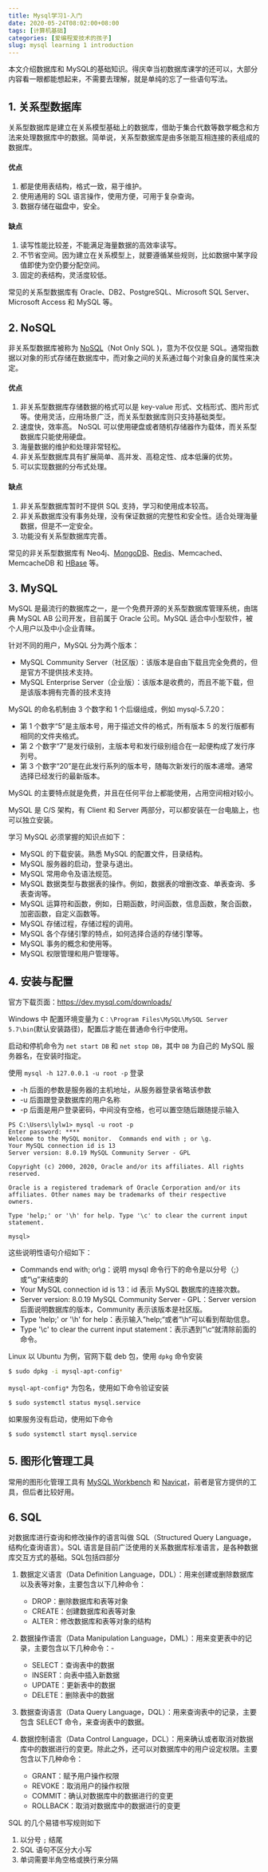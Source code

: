 ```yaml
---
title: Mysql学习1-入门
date: 2020-05-24T08:02:00+08:00
tags: [计算机基础]
categories: [爱编程爱技术的孩子]
slug: mysql learning 1 introduction 
---
```


本文介绍数据库和 MySQL的基础知识。得庆幸当初数据库课学的还可以，大部分内容看一眼都能想起来，不需要去理解，就是单纯的忘了一些语句写法。

<!--more-->

## 1. 关系型数据库

关系型数据库是建立在关系模型基础上的数据库，借助于集合代数等数学概念和方法来处理数据库中的数据。简单说，关系型数据库是由多张能互相连接的表组成的数据库。

#### 优点

1. 都是使用表结构，格式一致，易于维护。
2. 使用通用的 SQL 语言操作，使用方便，可用于复杂查询。
3. 数据存储在磁盘中，安全。

#### 缺点

1. 读写性能比较差，不能满足海量数据的高效率读写。
2. 不节省空间。因为建立在关系模型上，就要遵循某些规则，比如数据中某字段值即使为空仍要分配空间。
3. 固定的表结构，灵活度较低。

常见的关系型数据库有 Oracle、DB2、PostgreSQL、Microsoft SQL Server、Microsoft Access 和 MySQL 等。

## 2. NoSQL

非关系型数据库被称为 [NoSQL](http://m.biancheng.net/nosql/)（Not Only SQL )，意为不仅仅是 SQL。通常指数据以对象的形式存储在数据库中，而对象之间的关系通过每个对象自身的属性来决定。

#### 优点

1. 非关系型数据库存储数据的格式可以是 key-value 形式、文档形式、图片形式等。使用灵活，应用场景广泛，而关系型数据库则只支持基础类型。
2. 速度快，效率高。 NoSQL 可以使用硬盘或者随机存储器作为载体，而关系型数据库只能使用硬盘。
3. 海量数据的维护和处理非常轻松。
4. 非关系型数据库具有扩展简单、高并发、高稳定性、成本低廉的优势。
5. 可以实现数据的分布式处理。

#### 缺点

1. 非关系型数据库暂时不提供 SQL 支持，学习和使用成本较高。
2. 非关系数据库没有事务处理，没有保证数据的完整性和安全性。适合处理海量数据，但是不一定安全。
3. 功能没有关系型数据库完善。

常见的非关系型数据库有 Neo4j、[MongoDB](http://m.biancheng.net/mongodb/)、[Redis](http://m.biancheng.net/redis/)、Memcached、MemcacheDB 和 [HBase](http://m.biancheng.net/hbase/) 等。

## 3. MySQL

MySQL 是最流行的数据库之一，是一个免费开源的关系型数据库管理系统，由瑞典 MySQL AB 公司开发，目前属于 Oracle 公司。MySQL 适合中小型软件，被个人用户以及中小企业青睐。

针对不同的用户，MySQL 分为两个版本：

- MySQL Community Server（社区版）：该版本是自由下载且完全免费的，但是官方不提供技术支持。
- MySQL Enterprise Server（企业版）：该版本是收费的，而且不能下载，但是该版本拥有完善的技术支持

MySQL 的命名机制由 3 个数字和 1 个后缀组成，例如 mysql-5.7.20：

- 第 1 个数字“5”是主版本号，用于描述文件的格式，所有版本 5 的发行版都有相同的文件夹格式。
- 第 2 个数字“7”是发行级别，主版本号和发行级别组合在一起便构成了发行序列号。
- 第 3 个数字“20”是在此发行系列的版本号，随每次新发行的版本递增。通常选择已经发行的最新版本。

MySQL 的主要特点就是免费，并且在任何平台上都能使用，占用空间相对较小。

MySQL 是 C/S 架构，有 Client 和 Server 两部分，可以都安装在一台电脑上，也可以独立安装。

学习 MySQL 必须掌握的知识点如下：

- MySQL 的下载安装。熟悉 MySQL 的配置文件，目录结构。
- MySQL 服务器的启动，登录与退出。
- MySQL 常用命令及语法规范。
- MySQL 数据类型与数据表的操作。例如，数据表的增删改查、单表查询、多表查询等。
- MySQL 运算符和函数，例如，日期函数，时间函数，信息函数，聚合函数，加密函数，自定义函数等。
- MySQL 存储过程，存储过程的调用。
- MySQL 各个存储引擎的特点，如何选择合适的存储引擎等。
- MySQL 事务的概念和使用等。
- MySQL 权限管理和用户管理等。

## 4. 安装与配置

官方下载页面：https://dev.mysql.com/downloads/

Windows 中 配置环境变量为 `C：\Program Files\MySQL\MySQL Server 5.7\bin`(默认安装路径)，配置后才能在普通命令行中使用。

启动和停机命令为 `net start DB` 和 `net stop DB`，其中 `DB` 为自己的 MySQL 服务器名，在安装时指定。

使用 `mysql -h 127.0.0.1 -u root -p` 登录

- -h 后面的参数是服务器的主机地址，从服务器登录省略该参数
- -u 后面跟登录数据库的用户名称
- -p 后面是用户登录密码，中间没有空格，也可以置空随后跟随提示输入

```mysql
PS C:\Users\lylw1> mysql -u root -p
Enter password: ****
Welcome to the MySQL monitor.  Commands end with ; or \g.
Your MySQL connection id is 13
Server version: 8.0.19 MySQL Community Server - GPL

Copyright (c) 2000, 2020, Oracle and/or its affiliates. All rights reserved.

Oracle is a registered trademark of Oracle Corporation and/or its
affiliates. Other names may be trademarks of their respective
owners.

Type 'help;' or '\h' for help. Type '\c' to clear the current input statement.

mysql>
```

这些说明性语句介绍如下：

- Commands end with; or\g：说明 mysql 命令行下的命令是以分号（;）或“\g”来结束的
- Your MySQL connection id is 13：id 表示 MySQL 数据库的连接次数。
- Server version: 8.0.19 MySQL Community Server - GPL：Server version 后面说明数据库的版本，Community 表示该版本是社区版。
- Type 'help;' or '\h' for help：表示输入”help;“或者”\h“可以看到帮助信息。
- Type '\c' to clear the current input statement：表示遇到”\c“就清除前面的命令。

Linux 以 Ubuntu 为例，官网下载 deb 包，使用 `dpkg` 命令安装

```bash
$ sudo dpkg -i mysql-apt-config*
```

`mysql-apt-config*` 为包名，使用如下命令验证安装

```bash
$ sudo systemctl status mysql.service
```

如果服务没有启动，使用如下命令

```bash
$ sudo systemctl start mysql.service
```

## 5. 图形化管理工具

常用的图形化管理工具有 [MySQL Workbench](http://dev.mysql.com/downloads/workbench/) 和 [Navicat](http://www.avicat.com/)，前者是官方提供的工具，但后者比较好用。

## 6. SQL

对数据库进行查询和修改操作的语言叫做 SQL（Structured Query Language，结构化查询语言）。SQL 语言是目前广泛使用的关系数据库标准语言，是各种数据库交互方式的基础。SQL包括四部分

1. 数据定义语言（Data Definition Language，DDL）：用来创建或删除数据库以及表等对象，主要包含以下几种命令：
   - DROP：删除数据库和表等对象
   - CREATE：创建数据库和表等对象
   - ALTER：修改数据库和表等对象的结构

2. 数据操作语言（Data Manipulation Language，DML）：用来变更表中的记录，主要包含以下几种命令：- 
   - SELECT：查询表中的数据
   - INSERT：向表中插入新数据
   - UPDATE：更新表中的数据
   - DELETE：删除表中的数据

3. 数据查询语言（Data Query Language，DQL）：用来查询表中的记录，主要包含 SELECT 命令，来查询表中的数据。

4. 数据控制语言（Data Control Language，DCL）：用来确认或者取消对数据库中的数据进行的变更。除此之外，还可以对数据库中的用户设定权限。主要包含以下几种命令：
   - GRANT：赋予用户操作权限
   - REVOKE：取消用户的操作权限
   - COMMIT：确认对数据库中的数据进行的变更
   - ROLLBACK：取消对数据库中的数据进行的变更

SQL 的几个易错书写规则如下

1. 以分号 `;` 结尾
2. SQL 语句不区分大小写
3. 单词需要半角空格或换行来分隔